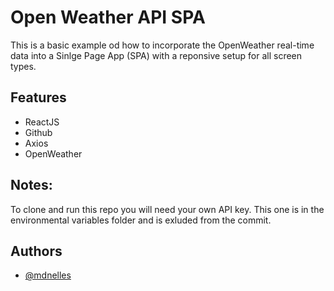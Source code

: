 # Open Weather API SPA

This is a basic example od how to incorporate the OpenWeather real-time data into a Sinlge Page App (SPA) with a reponsive setup for all screen types.

## Features

-  ReactJS
-  Github
-  Axios
-  OpenWeather

## Notes:

To clone and run this repo you will need your own API key. This one is in the environmental variables folder and is exluded from the commit.

## Authors

-  [@mdnelles](https://www.github.com/mdnelles)
